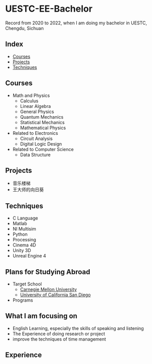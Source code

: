 # UESTC-EE-Bachelor
Record from 2020 to 2022, when I am doing my bachelor in UESTC, Chengdu, Sichuan
## Index
- [Courses](#Courses)
- [Projects](#Projects)
- [Techniques](#Techniques)
## Courses
- Math and Physics
  - Calculus
  - Linear Algebra
  - General Physics
  - Quantum Mechanics
  - Statistical Mechanics
  - Mathematical Physics
- Related to Electronics
  - Circuit Analysis
  - Digital Logic Design
- Related to Computer Science
  - Data Structure
## Projects
- 音乐楼梯
- 王大师的向日葵
## Techniques
- C Language
- Matlab
- NI Multisim
- Python
- Processing
- Cinema 4D
- Unity 3D
- Unreal Engine 4
## Plans for Studying Abroad
- Target School
  - [Carnegie Mellon University](https://www.cmu.edu/)
  - [University of California San Diego](https://ucsd.edu/)
- Programs
## What I am focusing on
- English Learning, especially the skills of speaking and listening
- The Experience of doing research or project
- improve the techniques of time management
## Experience
